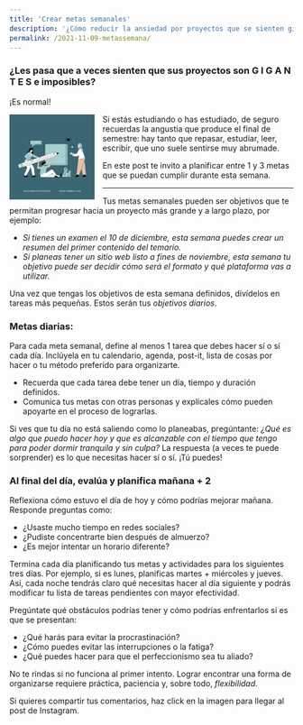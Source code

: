 ```yaml
---
title: 'Crear metas semanales'
description: '¿Cómo reducir la ansiedad por proyectos que se sienten gigantes?'
permalink: /2021-11-09-metassemana/
---
```


### ¿Les pasa que a veces sienten que sus proyectos son G I G A N T E S e imposibles?

¡Es normal!

<a href="https://www.instagram.com/p/CWEIi-JvIK_/"><img align="left" src='/assets/images/IG-Blog posts/metas.png' width='30%' style='margin-right:1em'></a> Si estás estudiando o has estudiado, de seguro recuerdas la angustia que produce el final de semestre: hay tanto que repasar, estudiar, leer, escribir, que uno suele sentirse muy abrumade.

En este post te invito a planificar entre 1 y 3 metas que se puedan cumplir durante esta semana. 

---

Tus metas semanales pueden ser objetivos que te permitan progresar hacia un proyecto más grande y a largo plazo, por ejemplo:

- *Si tienes un examen el 10 de diciembre, esta semana puedes crear un resumen del primer contenido del temario.*
- *Si planeas tener un sitio web listo a fines de noviembre, esta semana tu objetivo puede ser decidir cómo será el formato y qué plataforma vas a utilizar.*

Una vez que tengas los objetivos de esta semana definidos, divídelos en tareas más pequeñas. Estos serán tus *objetivos diarios*.

### Metas diarias:

Para cada meta semanal, define al menos 1 tarea que debes hacer sí o sí cada día.
Inclúyela en tu calendario, agenda, post-it, lista de cosas por hacer o tu método preferido para organizarte.

- Recuerda que cada tarea debe tener un día, tiempo y duración definidos.
- Comunica tus metas con otras personas y explícales cómo pueden apoyarte en el proceso de lograrlas.

Si ves que tu día no está saliendo como lo planeabas, pregúntante: *¿Qué es algo que puedo hacer hoy y que es alcanzable con el tiempo que tengo para poder dormir tranquila y sin culpa?*
La respuesta (a veces te puede sorprender) es lo que necesitas hacer sí o sí. ¡Tú puedes!


### Al final del día, evalúa y planifica mañana + 2

Reflexiona cómo estuvo el día de hoy y cómo podrías mejorar mañana. Responde preguntas como:
- ¿Usaste mucho tiempo en redes sociales?
- ¿Pudiste concentrarte bien después de almuerzo?
- ¿Es mejor intentar un horario diferente?

Termina cada día planificando tus metas y actividades para los siguientes tres días. Por ejemplo, si es lunes, planificas martes + miércoles y jueves. Así, cada noche tendrás claro qué necesitas hacer al día siguiente y podrás modificar tu lista de tareas pendientes con mayor efectividad.

Pregúntate qué obstáculos podrías tener y cómo podrías enfrentarlos si es que se presentan:
- ¿Qué harás para evitar la procrastinación?
- ¿Cómo puedes evitar las interrupciones o la fatiga?
- ¿Qué puedes hacer para que el perfeccionismo sea tu aliado?

No te rindas si no funciona al primer intento. Lograr encontrar una forma de organizarse requiere práctica, paciencia y, sobre todo, *flexibilidad*.

Si quieres compartir tus comentarios, haz click en la imagen para llegar al post de Instagram.